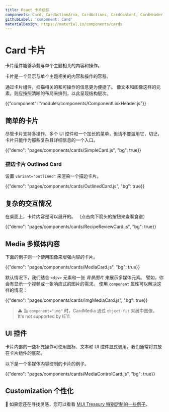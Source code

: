 ```yaml
---
title: React 卡片组件
components: Card, CardActionArea, CardActions, CardContent, CardHeader, CardMedia, Collapse, Paper
githubLabel: 'component: Card'
materialDesign: https://material.io/components/cards
---
```


# Card 卡片

<p class="description">卡片组件能够承载与单个主题相关的内容和操作。</p>

卡片是一个显示与单个主题相关的内容和操作的容器。

通过卡片组件，扫描相关的和可操作的信息更为便捷了。 像文本和图像这样的元素，则应按照清晰的布局来排列，以此呈现结构层次。

{{"component": "modules/components/ComponentLinkHeader.js"}}

## 简单的卡片

尽管卡片支持多操作、多个 UI 控件和一个加长的菜单，但请不要滥用它，切记，卡片只能作为那些复杂且详细信息的一个入口。

{{"demo": "pages/components/cards/SimpleCard.js", "bg": true}}

### 描边卡片 Outlined Card

设置 `variant="outlined"` 来渲染一个描边卡片。

{{"demo": "pages/components/cards/OutlinedCard.js", "bg": true}}

## 复杂的交互情况

在桌面上，卡片内容是可以展开的。 （点击向下箭头的按钮来查看食谱）

{{"demo": "pages/components/cards/RecipeReviewCard.js", "bg": true}}

## Media 多媒体内容

下面的例子则一个使用图像来增强内容的卡片。

{{"demo": "pages/components/cards/MediaCard.js", "bg": true}}

默认情况下，我们结合 `<div>` 元素和一张 _背景图片_ 来展示多媒体元素。 譬如，你会有显示一个视频或一张响应式的图片的需求。 使用 `component` 属性可以解决这样的情况：

{{"demo": "pages/components/cards/ImgMediaCard.js", "bg": true}}

> ⚠️ 当 `component="img"` 时，CardMedia 通过 `object-fit` 来居中图像。 It's not supported by IE11.

## UI 控件

卡片内部的一些补充操作可使用图标、文本和 UI 控件显式调用，我们通常将其放在卡片组件的底部。

以下是一个多媒体内容控制的卡片的例子。

{{"demo": "pages/components/cards/MediaControlCard.js", "bg": true}}

## Customization 个性化

🎨 如果您还在寻找灵感，您可以看看 [MUI Treasury 特别定制的一些例子](https://mui-treasury.com/components/card)。
